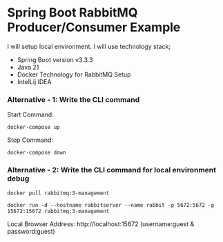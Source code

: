 # Spring Boot RabbitMQ Producer/Consumer Example
I will setup local environment. I will use technology stack;

* Spring Boot version v3.3.3
* Java 21
* Docker Technology for RabbitMQ Setup
* IntelLij IDEA

### Alternative - 1: Write the CLI command
Start Command: <br/>
```
docker-compose up
```
Stop Command:
```
docker-compose down
```

### Alternative - 2: Write the CLI command for local environment debug

```
docker pull rabbitmq:3-management
```

```
docker run -d --hostname rabbitserver --name rabbit -p 5672:5672 -p 15672:15672 rabbitmq:3-management
```

Local Browser Address: http://localhost:15672 (username:guest & password:guest)